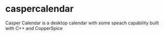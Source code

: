 # caspercalendar
Casper Calendar is a desktop calendar with some speach capability built with C++ and CopperSpice
